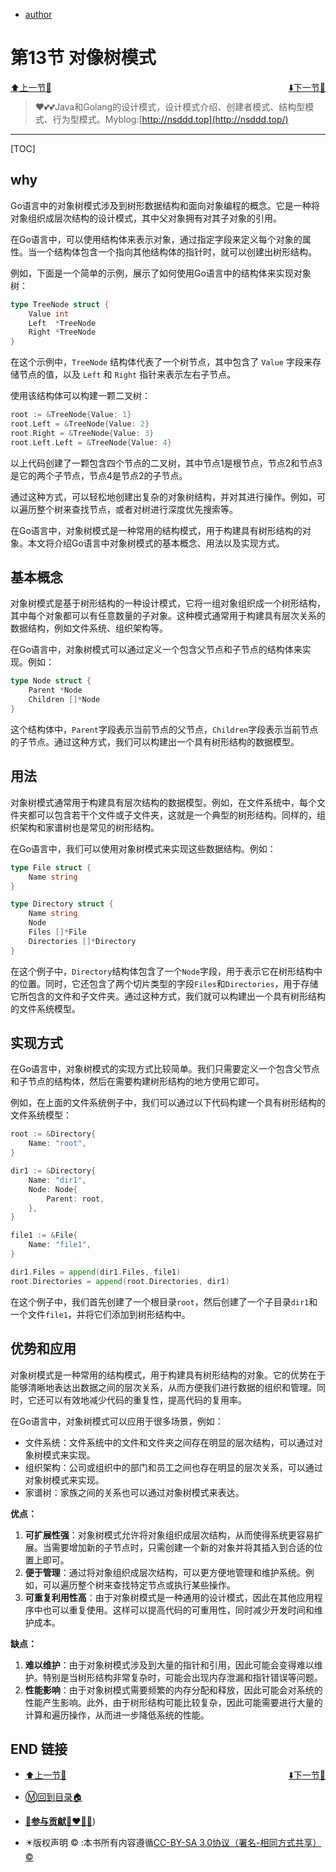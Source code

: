 + [author](https://github.com/cubxxw/awesome-cs-cloudnative-blockchain)

# 第13节 对像树模式

<div><a href = '12.md' style='float:left'>⬆️上一节🔗</a><a href = '14.md' style='float: right'>⬇️下一节🔗</a></div>
<br>

> ❤️💕💕Java和Golang的设计模式，设计模式介绍、创建者模式、结构型模式、行为型模式。Myblog:[http://nsddd.top](http://nsddd.top/)

---
[TOC]

## why

Go语言中的对象树模式涉及到树形数据结构和面向对象编程的概念。它是一种将对象组织成层次结构的设计模式，其中父对象拥有对其子对象的引用。

在Go语言中，可以使用结构体来表示对象，通过指定字段来定义每个对象的属性。当一个结构体包含一个指向其他结构体的指针时，就可以创建出树形结构。

例如，下面是一个简单的示例，展示了如何使用Go语言中的结构体来实现对象树：

```go
type TreeNode struct {
    Value int
    Left  *TreeNode
    Right *TreeNode
}
```

在这个示例中，`TreeNode` 结构体代表了一个树节点，其中包含了 `Value` 字段来存储节点的值，以及 `Left` 和 `Right` 指针来表示左右子节点。

使用该结构体可以构建一颗二叉树：

```go
root := &TreeNode{Value: 1}
root.Left = &TreeNode{Value: 2}
root.Right = &TreeNode{Value: 3}
root.Left.Left = &TreeNode{Value: 4}
```

以上代码创建了一颗包含四个节点的二叉树，其中节点1是根节点，节点2和节点3是它的两个子节点，节点4是节点2的子节点。

通过这种方式，可以轻松地创建出复杂的对象树结构，并对其进行操作。例如，可以遍历整个树来查找节点，或者对树进行深度优先搜索等。

在Go语言中，对象树模式是一种常用的结构模式，用于构建具有树形结构的对象。本文将介绍Go语言中对象树模式的基本概念、用法以及实现方式。



## 基本概念

对象树模式是基于树形结构的一种设计模式，它将一组对象组织成一个树形结构，其中每个对象都可以有任意数量的子对象。这种模式通常用于构建具有层次关系的数据结构，例如文件系统、组织架构等。

在Go语言中，对象树模式可以通过定义一个包含父节点和子节点的结构体来实现。例如：

```go
type Node struct {
    Parent *Node
    Children []*Node
}
```

这个结构体中，`Parent`字段表示当前节点的父节点，`Children`字段表示当前节点的子节点。通过这种方式，我们可以构建出一个具有树形结构的数据模型。



## 用法

对象树模式通常用于构建具有层次结构的数据模型。例如，在文件系统中，每个文件夹都可以包含若干个文件或子文件夹，这就是一个典型的树形结构。同样的，组织架构和家谱树也是常见的树形结构。

在Go语言中，我们可以使用对象树模式来实现这些数据结构。例如：

```go
type File struct {
    Name string
}

type Directory struct {
    Name string
    Node
    Files []*File
    Directories []*Directory
}
```

在这个例子中，`Directory`结构体包含了一个`Node`字段，用于表示它在树形结构中的位置。同时，它还包含了两个切片类型的字段`Files`和`Directories`，用于存储它所包含的文件和子文件夹。通过这种方式，我们就可以构建出一个具有树形结构的文件系统模型。



## 实现方式

在Go语言中，对象树模式的实现方式比较简单。我们只需要定义一个包含父节点和子节点的结构体，然后在需要构建树形结构的地方使用它即可。

例如，在上面的文件系统例子中，我们可以通过以下代码构建一个具有树形结构的文件系统模型：

```go
root := &Directory{
    Name: "root",
}

dir1 := &Directory{
    Name: "dir1",
    Node: Node{
        Parent: root,
    },
}

file1 := &File{
    Name: "file1",
}

dir1.Files = append(dir1.Files, file1)
root.Directories = append(root.Directories, dir1)
```

在这个例子中，我们首先创建了一个根目录`root`，然后创建了一个子目录`dir1`和一个文件`file1`，并将它们添加到树形结构中。



## 优势和应用

对象树模式是一种常用的结构模式，用于构建具有树形结构的对象。它的优势在于能够清晰地表达出数据之间的层次关系，从而方便我们进行数据的组织和管理。同时，它还可以有效地减少代码的重复性，提高代码的复用率。

在Go语言中，对象树模式可以应用于很多场景，例如：

+ 文件系统：文件系统中的文件和文件夹之间存在明显的层次结构，可以通过对象树模式来实现。
+ 组织架构：公司或组织中的部门和员工之间也存在明显的层次关系，可以通过对象树模式来实现。
+ 家谱树：家族之间的关系也可以通过对象树模式来表达。



**优点：**

1. **可扩展性强**：对象树模式允许将对象组织成层次结构，从而使得系统更容易扩展。当需要增加新的子节点时，只需创建一个新的对象并将其插入到合适的位置上即可。
2. **便于管理**：通过将对象组织成层次结构，可以更方便地管理和维护系统。例如，可以遍历整个树来查找特定节点或执行某些操作。
3. **可重复利用性高**：由于对象树模式是一种通用的设计模式，因此在其他应用程序中也可以重复使用。这样可以提高代码的可重用性，同时减少开发时间和维护成本。

**缺点：**

1. **难以维护**：由于对象树模式涉及到大量的指针和引用，因此可能会变得难以维护。特别是当树形结构非常复杂时，可能会出现内存泄漏和指针错误等问题。
2. **性能影响**：由于对象树模式需要频繁的内存分配和释放，因此可能会对系统的性能产生影响。此外，由于树形结构可能比较复杂，因此可能需要进行大量的计算和遍历操作，从而进一步降低系统的性能。



## END 链接

<ul><li><div><a href = '12.md' style='float:left'>⬆️上一节🔗</a><a href = '14.md' style='float: right'>⬇️下一节🔗</a></div></li></ul>

+ [Ⓜ️回到目录🏠](../README.md)

+ [**🫵参与贡献💞❤️‍🔥💖**](https://nsddd.top/archives/contributors))

+ ✴️版权声明 &copy; :本书所有内容遵循[CC-BY-SA 3.0协议（署名-相同方式共享）&copy;](http://zh.wikipedia.org/wiki/Wikipedia:CC-by-sa-3.0协议文本) 
